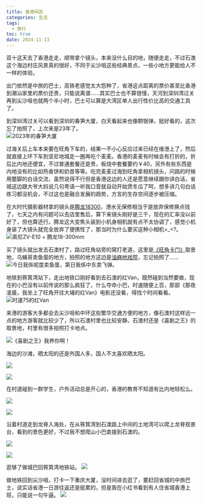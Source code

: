 ```yaml
---
title: 香港闲逛
categories: 生活
tags:
  - 旅行
toc: true
date: 2024-11-13
--- 
```


双十这天去了香港走走，顺带拿个镜头，本来没什么目的地，随便走走，不过石澳这个海边村庄风景真的很好，不同于尖沙咀这些经典景点，一些小地方更能给人不一样的体验。

<!-- more -->

出门依然是中旅的巴士，高铁老感觉太大怨种了，省港这点距离的票价甚至比香港到潮汕家里的票价还贵，只能说离谱......其实巴士也不算很慢，天河到深圳湾过关再到尖沙咀也就两个半小时，巴士可以算是大湾区单人出行性价比高的交通工具了。

到深圳湾过关可以看到深圳的春笋大厦，白天看起来也像颗银弹，挺好看的，这次忘了拍照了，上次来是23年了。  
![2023年的春笋大厦](https://i.zguishen.com/2024/11/36e7c87270219541b19f7f2bd00e1d89.jpg)

过海关后上车本来要在旺角下车的，结果一不小心反应过来已经在维港上了，然后就直接上环下车到坚尼地城走一圈再吃个麦麦。香港的麦麦有时候会有打折的，折后比内地还便宜，不过普通套餐还是贵，板烧中套餐要约￥40，另外有些东西是内地没有的比如热香饼和奶昔等等。吃完麦麦过海到旺角拿相机镜头，问路的时候用蹩脚的白话交流，虽然说得不行但是香港这边的人还是愿意继续跟你讲白话，省城这边跟大爷大妈说几句粤语一听我口音就自动开始煲冬瓜了呵，想多讲几句白话练习都没机会，不过这也是融合发展的趋势，方言的生存空间逐步被压缩。

在大时代摄影器材拿的镜头是[腾龙18300](https://www.tamron.com.cn/cameralens/products/b061/index.shtml)，港水无保修相当于是放弃保修换点钱了，七天之内有问题可以去店里售后，算下来镜头刚好是三千，现在的汇率没以前好了，但也算还行。腾龙这大变焦头装到小机身相机就有点不太协调了，感觉小机身装了大镜头就完全放弃了便携性了，那当时为什么要买这种小相机>_<?。  
![索尼ZV-E10 + 腾龙18-300mm](https://i.zguishen.com/2024/11/a55a29d11f267299d3eda900181b860a.jpg)

买了镜头就出发去石澳村了，路过旺角站旁的窝打老道，这里是[《旺角卡门》](https://movie.douban.com/subject/1304624/)取景地，乌蝇哥卖鱼蛋的地方，拍照的地方这边是[油麻地戏院](https://zh.wikipedia.org/wiki/%E6%B2%B9%E9%BA%BB%E5%9C%B0%E6%88%B2%E9%99%A2)，忘记拍照了......
![今日我係呢度卖鱼蛋，第日我係中东卖飞弹。](https://i.zguishen.com/2024/11/9bf3816e14b15d6293d666d93187556a.jpg)

地铁到筲箕湾站下，走出地铁口刚好看到去石澳的红Van，既然碰到当然要做，现在的小巴没有以前传说的那么疯狂了，什么夺命小巴，时速随便上百，那部《那夜凌晨，我坐上了旺角开往大埔的红Van》电影还没看，得找个时间看看。
![时速75的红Van](https://i.zguishen.com/2024/11/253bee36d7baaa9a23543cd5a122fa89.jpg)

来港的游客大多都会去尖沙咀和中环这些繁华交通方便的地方，像石澳村这样远一点的地方游客就比较少了，所以石澳村里也比较安静。石澳村还是《喜剧之王》的取景地，村里有很多拍照打卡地点。

![《喜剧之王》我养你啊！](https://i.zguishen.com/2024/11/9f34afbaeb9b9d90976cd99750b50744.jpg)

海边的沙滩，晒太阳的还是外国人多，国人不太喜欢晒太阳。

![](https://i.zguishen.com/2024/11/0b9e8dbda2b53ae065e3dc150b54f65e.jpg)

![](https://i.zguishen.com/2024/11/adf76902f30f6293ac4cec24307a4e89.jpg)

在村道碰到一群学生，户外活动总是开心的，香港的教育不知道有比内地轻松么。

![](https://i.zguishen.com/2024/11/dba692f9e96f60a73c6db9dc53d31c57.jpg)

![](https://i.zguishen.com/2024/11/cdc9333782fd7653ce4c0cdf81adec1e.jpg)

沿着村道走到龙脊入海处，在从筲箕湾到石澳路上中间的土地湾可以爬上龙脊观景台，看到的景色更好，不过我不想爬山小巴直接到石澳的。

![](https://i.zguishen.com/2024/11/c493133d1a621a49178137e091832dbb.jpg)

![](https://i.zguishen.com/2024/11/69255dd01da45478488502790c1871cb.jpg)

逛够了做城巴回筲箕湾地铁站。
![](https://i.zguishen.com/2024/11/1a39b3abb3806c75d9a4e2b4a5727aff.jpg)

做地铁回到尖沙咀，打卡一下重庆大厦，没时间进去逛了，要赶回省城的中旅巴士，说实话省港一日游往返还是挺累的，但是我在小红书看到有人住省城香港上班，只能说一句牛逼。
![](https://i.zguishen.com/2024/11/56ed1a3be7fd37186b1201d9fb9d0fd5.jpg)
